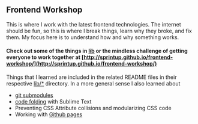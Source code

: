 ## Frontend Workshop

This is where I work with the latest frontend technologies. The internet should be fun, so this is where I break things, learn why they broke, and fix them. My focus here is to understand how and why something works.

#### Check out some of the things in [lib](https://github.com/sprintup/frontend-workshop/tree/master/lib) or the mindless challenge of getting everyone to work together at [http://sprintup.github.io/frontend-workshop/](http://sprintup.github.io/frontend-workshop/)

Things that I learned are included in the related README files in their respective [lib/*](https://github.com/sprintup/frontend-workshop/tree/master/lib) directory. In a more general sense I also learned about 
* [git submodules](https://git-scm.com/docs/git-submodule)
* [code folding](http://wesbos.com/sublime-text-code-folding/) with Sublime Text
* Preventing CSS Attribute collisions and modularizing CSS code
* Working with [Github pages](https://pages.github.com/)
